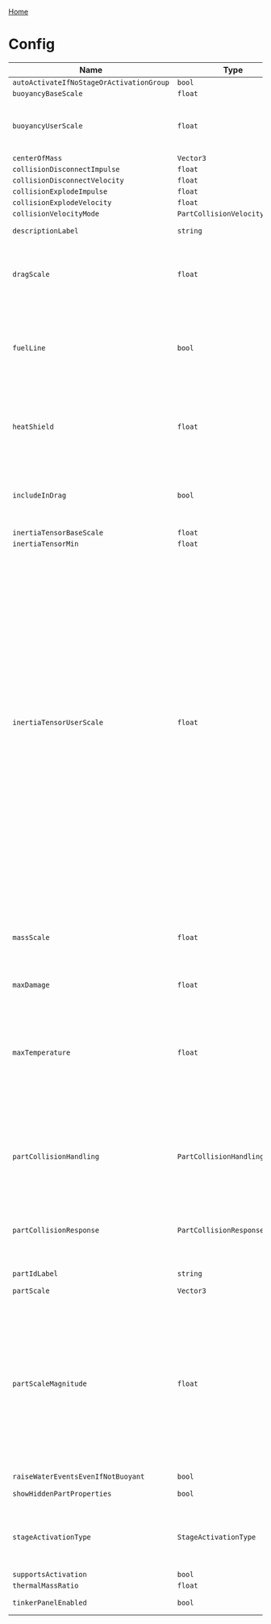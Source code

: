 [Home](https://wnp78.github.io/Sr2Xml/)

# Config


|Name|Type|Description|
|--|--|--|
|`autoActivateIfNoStageOrActivationGroup`|`bool`||
|`buoyancyBaseScale`|`float`||
|`buoyancyUserScale`|`float`|Changes how buoyant the part is in water.|
|`centerOfMass`|`Vector3`||
|`collisionDisconnectImpulse`|`float`||
|`collisionDisconnectVelocity`|`float`||
|`collisionExplodeImpulse`|`float`||
|`collisionExplodeVelocity`|`float`||
|`collisionVelocityMode`|`PartCollisionVelocityMode`||
|`descriptionLabel`|`string`|Designer only. |
|`dragScale`|`float`|Changes this part's contribution to the craft's overall drag force.|
|`fuelLine`|`bool`|Allow connected engines to search this part and its connected parts for fuel tanks.|
|`heatShield`|`float`|Heat shield that prevents heat damage until it depletes.|
|`includeInDrag`|`bool`|Determines whether or not to include this part in the drag model.|
|`inertiaTensorBaseScale`|`float`||
|`inertiaTensorMin`|`float`||
|`inertiaTensorUserScale`|`float`|Increase to strengthen movable joints which are wobbly. Increase slowly, and only as much as necessary until the joint is stable as it can dramatically slow down rotation, or cause other issues if raised too much. Note: It is irrelevant which part within a group is adjusted; values are summed between parts in a group and applied to the group as a whole.|
|`massScale`|`float`|Handy way to trick the laws of physics and increase or decrease the mass of this part.|
|`maxDamage`|`float`||
|`maxTemperature`|`float`|The maximum temperature, in Celsius, that this part can withstand before taking heat damage or depleting its heat shield.|
|`partCollisionHandling`|`PartCollisionHandlingMethod`|Determines how collisions are handled when two parts bump into each other.|
|`partCollisionResponse`|`PartCollisionResponseType`|Determines how this part reacts when it takes a solid hit.|
|`partIdLabel`|`string`|Designer only. |
|`partScale`|`Vector3`||
|`partScaleMagnitude`|`float`|Designer only. Changes the size of the part. This can cause odd behavior, so for parts that have a dedicated size setting or tool we recommend you use that instead of this.|
|`raiseWaterEventsEvenIfNotBuoyant`|`bool`||
|`showHiddenPartProperties`|`bool`|Designer only. |
|`stageActivationType`|`StageActivationType`|Changes the current stage activation type of the part.|
|`supportsActivation`|`bool`||
|`thermalMassRatio`|`float`||
|`tinkerPanelEnabled`|`bool`|Designer only. |


